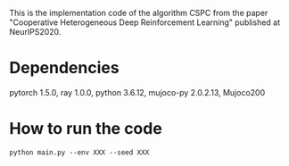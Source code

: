 This is the implementation code of the algorithm CSPC from the paper "Cooperative Heterogeneous Deep Reinforcement Learning" published at NeurIPS2020.
# Dependencies
pytorch 1.5.0,
ray 1.0.0,
python 3.6.12,
mujoco-py 2.0.2.13,
Mujoco200

# How to run the code
`python main.py --env XXX --seed XXX`
